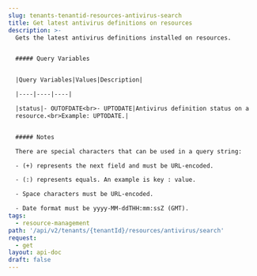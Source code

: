 ```yaml
---
slug: tenants-tenantid-resources-antivirus-search
title: Get latest antivirus definitions on resources
description: >-
  Gets the latest antivirus definitions installed on resources.


  ##### Query Variables


  |Query Variables|Values|Description|

  |----|----|----|

  |status|- OUTOFDATE<br>- UPTODATE|Antivirus definition status on a
  resource.<br>Example: UPTODATE.|


  ##### Notes

  There are special characters that can be used in a query string:

  - (+) represents the next field and must be URL-encoded.

  - (:) represents equals. An example is key : value.

  - Space characters must be URL-encoded.

  - Date format must be yyyy-MM-ddTHH:mm:ssZ (GMT).
tags:
  - resource-management
path: '/api/v2/tenants/{tenantId}/resources/antivirus/search'
request:
  - get
layout: api-doc
draft: false
---
```


